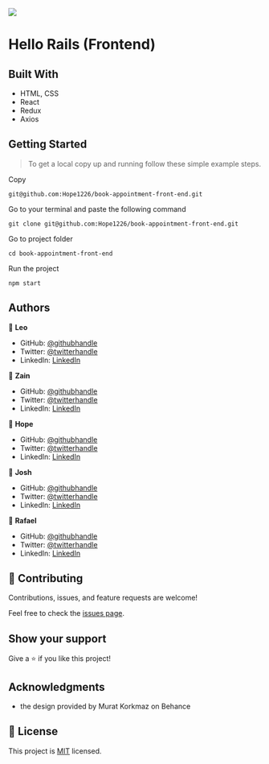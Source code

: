 ![](https://img.shields.io/badge/Microverse-blueviolet)

# Hello Rails (Frontend)

## Built With

- HTML, CSS
- React
- Redux
- Axios

## Getting Started

> To get a local copy up and running follow these simple example steps.

Copy

```
git@github.com:Hope1226/book-appointment-front-end.git
```

Go to your terminal and paste the following command

```
git clone git@github.com:Hope1226/book-appointment-front-end.git
```

Go to project folder

```
cd book-appointment-front-end
```

Run the project

```
npm start
```

## Authors

👤 **Leo**

- GitHub: [@githubhandle](https://github.com/githubhandle)
- Twitter: [@twitterhandle](https://twitter.com/twitterhandle)
- LinkedIn: [LinkedIn](https://linkedin.com/in/linkedinhandle)

👤 **Zain**

- GitHub: [@githubhandle](https://github.com/zainsadaqat)
- Twitter: [@twitterhandle](https://twitter.com/zain_sadaqat)
- LinkedIn: [LinkedIn](https://linkedin.com/in/zain-sadaqat)

👤 **Hope**

- GitHub: [@githubhandle](https://github.com/githubhandle)
- Twitter: [@twitterhandle](https://twitter.com/twitterhandle)
- LinkedIn: [LinkedIn](https://linkedin.com/in/linkedinhandle)

👤 **Josh**

- GitHub: [@githubhandle](https://github.com/githubhandle)
- Twitter: [@twitterhandle](https://twitter.com/twitterhandle)
- LinkedIn: [LinkedIn](https://linkedin.com/in/linkedinhandle)

👤 **Rafael**

- GitHub: [@githubhandle](https://github.com/githubhandle)
- Twitter: [@twitterhandle](https://twitter.com/twitterhandle)
- LinkedIn: [LinkedIn](https://linkedin.com/in/linkedinhandle)

## 🤝 Contributing

Contributions, issues, and feature requests are welcome!

Feel free to check the [issues page](../../issues/).

## Show your support

Give a ⭐️ if you like this project!

## Acknowledgments

- the design provided by Murat Korkmaz on Behance

## 📝 License

This project is [MIT](./MIT.md) licensed.
